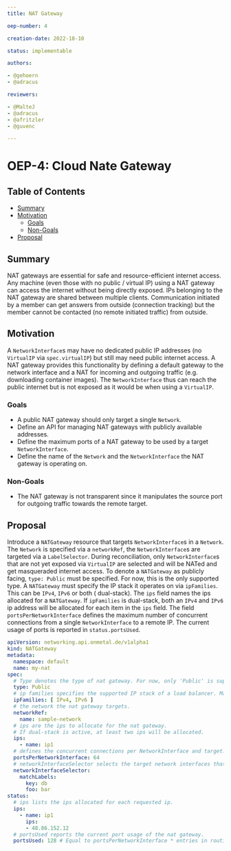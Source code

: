 ```yaml
---
title: NAT Gateway

oep-number: 4

creation-date: 2022-18-10

status: implementable

authors:

- @gehoern
- @adracus

reviewers:

- @MalteJ
- @adracus
- @afritzler
- @guvenc

---
```


# OEP-4: Cloud Nate Gateway

## Table of Contents

- [Summary](#summary)
- [Motivation](#motivation)
    - [Goals](#goals)
    - [Non-Goals](#non-goals)
- [Proposal](#proposal)

## Summary

NAT gateways are essential for safe and resource-efficient internet access. Any machine (even those with no
public / virtual IP) using a NAT gateway can access the internet without being directly exposed. IPs belonging
to the NAT gateway are shared between multiple clients. Communication initiated by a member can get
answers from outside (connection tracking) but the member cannot be contacted (no remote initiated traffic) from
outside.

## Motivation

A `NetworkInterface`s may have no dedicated public IP addresses (no `VirtualIP` via `spec.virtualIP`) but still may
need public internet access.
A NAT gateway provides this functionality by defining a default gateway to the network interface
and a NAT for incoming and outgoing traffic (e.g. downloading container images).
The `NetworkInterface` thus can reach the public internet but is not exposed as it would be when using a
`VirtualIP`.

### Goals

- A public NAT gateway should only target a single `Network`.
- Define an API for managing NAT gateways with publicly available addresses.
- Define the maximum ports of a NAT gateway to be used by a target `NetworkInterface`.
- Define the name of the `Network` and the `NetworkInterface` the NAT gateway is operating on.

### Non-Goals

- The NAT gateway is not transparent since it manipulates the source port for outgoing traffic towards the remote
  target.

## Proposal

Introduce a `NATGateway` resource that targets `NetworkInterface`s in a `Network`.
The `Network` is specified via a `networkRef`, the `NetworkInterface`s are targeted via a
`LabelSelector`. During reconciliation, only `NetworkInterface`s that are not yet exposed via `VirtualIP`
are selected and will be NATed and get masqueraded internet access.
To denote a `NATGateway` as publicly facing, `type: Public` must be specified. For now, this is the only supported
type.
A `NATGateway` must specify the IP stack it operates on via `ipFamilies`. This can be `IPv4`, `IPv6` or both (
dual-stack).
The `ips` field names the ips allocated for a `NATGateway`. If `ipFamilies` is dual-stack, both an `IPv4` and `IPv6` ip
address will be allocated for each item in the `ips` field.
The field `portsPerNetworkInterface` defines the maximum number of concurrent connections from a single
`NetworkInterface` to a remote IP.
The current usage of ports is reported in `status.portsUsed`.

[//]: # (@formatter:off)
```yaml
apiVersion: networking.api.onmetal.de/v1alpha1
kind: NATGateway
metadata:
  namespace: default
  name: my-nat
spec:
  # Type denotes the type of nat gateway. For now, only 'Public' is supported.k:w
  type: Public
  # ip families specifies the supported IP stack of a load balancer. May be `IPv4`, `IPv6` or both (dual stack).
  ipFamilies: [ IPv4, IPv6 ]
  # the network the nat gateway targets.
  networkRef:
    name: sample-network
  # ips are the ips to allocate for the nat gateway.
  # If dual-stack is active, at least two ips will be allocated.
  ips:
    - name: ip1
  # defines the concurrent connections per NetworkInterface and target. Must be a power of 2.
  portsPerNetworkInterface: 64
  # networkInterfaceSelector selects the target network interfaces that should be NATed.
  networkInterfaceSelector:
    matchLabels:
      key: db
      foo: bar
status:
  # ips lists the ips allocated for each requested ip.
  ips:
    - name: ip1
      ips:
      - 48.86.152.12
  # portsUsed reports the current port usage of the nat gateway.
  portsUsed: 128 # Equal to portsPerNetworkInterface * entries in routing destinations
```
[//]: # (@formatter:on)
